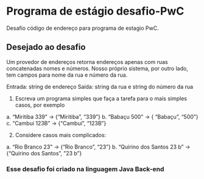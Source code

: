 # Programa de estágio desafio-PwC
Desafio código de endereço para programa de estagio PwC.

## Desejado ao desafio 
Um provedor de endereços retorna endereços apenas com ruas concatenadas
nomes e números. Nosso próprio sistema, por outro lado, tem
campos para nome da rua e número da rua.

Entrada: string de endereço
Saída: string da rua e string do número da rua

1. Escreva um programa simples que faça a tarefa para o mais simples
casos, por exemplo

a. “Miritiba 339” -> {“Miritiba”, “339”}
b. “Babaçu 500” -> { “Babaçu”, “500”}
c. “Cambuí 123B” -> {“Cambuí”, “123B”}

2. Considere casos mais complicados:

a. “Rio Branco 23” -> {“Rio Branco”, “23”}
b. “Quirino dos Santos 23 b” -> {“Quirino dos Santos”, ”23 b”}


### Esse desafio foi criado na linguagem Java Back-end
